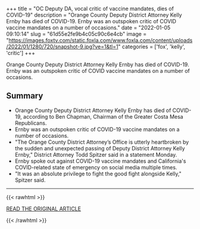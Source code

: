 +++
title = "OC Deputy DA, vocal critic of vaccine mandates, dies of COVID-19"
description = "Orange County Deputy District Attorney Kelly Ernby has died of COVID-19. Ernby was an outspoken critic of COVID vaccine mandates on a number of occasions."
date = "2022-01-05 09:10:14"
slug = "61d55e2fe9b4c05c90c6e4cb"
image = "https://images.foxtv.com/static.foxla.com/www.foxla.com/content/uploads/2022/01/1280/720/snapshot-9.jpg?ve=1&tl=1"
categories = ['fox', 'kelly', 'critic']
+++

Orange County Deputy District Attorney Kelly Ernby has died of COVID-19. Ernby was an outspoken critic of COVID vaccine mandates on a number of occasions.

## Summary

- Orange County Deputy District Attorney Kelly Ernby has died of COVID-19, according to Ben Chapman, Chairman of the Greater Costa Mesa Republicans.
- Ernby was an outspoken critic of COVID-19 vaccine mandates on a number of occasions.
- "The Orange County District Attorney’s Office is utterly heartbroken by the sudden and unexpected passing of Deputy District Attorney Kelly Ernby," District Attorney Todd Spitzer said in a statement Monday.
- Ernby spoke out against COVID-19 vaccine mandates and California's COVID-related state of emergency on social media multiple times.
- "It was an absolute privilege to fight the good fight alongside Kelly," Spitzer said.

---

{{< rawhtml >}}
  <p class="article-category">
    <a target="_blank" href="https://www.foxla.com/news/oc-deputy-da-vocal-critic-of-vaccine-mandates-dies-of-covid-19">READ THE ORIGINAL ARTICLE</a>
  </p>
{{< /rawhtml >}}

